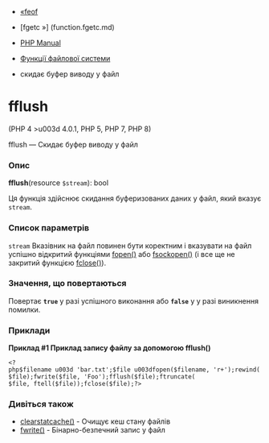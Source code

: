 - [«feof](function.feof.md)
- [fgetc »] (function.fgetc.md)

- [PHP Manual](index.md)
- [Функції файлової системи](ref.filesystem.md)
- скидає буфер виводу у файл

# fflush

(PHP 4 \>u003d 4.0.1, PHP 5, PHP 7, PHP 8)

fflush — Скидає буфер виводу у файл

### Опис

**fflush**(resource `$stream`): bool

Ця функція здійснює скидання буферизованих даних у файл,
який вказує `stream`.

### Список параметрів

`stream`
Вказівник на файл повинен бути коректним і вказувати на файл успішно
відкритий функціями [fopen()](function.fopen.md) або
[fsockopen()](function.fsockopen.md) (і все ще не закритий функцією
[fclose()](function.fclose.md)).

### Значення, що повертаються

Повертає **`true`** у разі успішного виконання або **`false`** у
у разі виникнення помилки.

### Приклади

**Приклад #1 Приклад запису файлу за допомогою **fflush()****

` <?php$filename u003d 'bar.txt';$file u003dfopen($filename, 'r+');rewind($file);fwrite($file, 'Foo');fflush($file);ftruncate( $file, ftell($file));fclose($file);?> `

### Дивіться також

- [clearstatcache()](function.clearstatcache.md) - Очищує кеш
стану файлів
- [fwrite()](function.fwrite.md) - Бінарно-безпечний запис у файл
